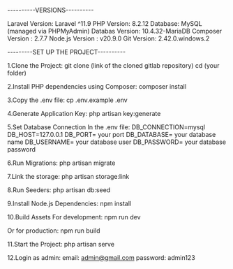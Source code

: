 ----------VERSIONS----------

Laravel Version: Laravel ^11.9
PHP Version: 8.2.12
Database: MySQL (managed via PHPMyAdmin)
Databas Version: 10.4.32-MariaDB
Composer Version : 2.7.7
Node.js Version : v20.9.0
Git Version: 2.42.0.windows.2

---------SET UP THE PROJECT----------

1.Clone the Project:
git clone (link of the cloned gitlab repository)
cd (your folder)

2.Install PHP dependencies using Composer:
composer install

3.Copy the .env file:
cp .env.example .env

4.Generate Application Key:
php artisan key:generate

5.Set Database Connection In the .env file:
DB_CONNECTION=mysql
DB_HOST=127.0.0.1
DB_PORT= your port
DB_DATABASE= your database name
DB_USERNAME= your database user
DB_PASSWORD= your database password

6.Run Migrations:
php artisan migrate

7.Link the storage:
php artisan storage:link

8.Run Seeders:
php artisan db:seed

9.Install Node.js Dependencies:
npm install

10.Build Assets For development:
npm run dev

Or for production:
npm run build

11.Start the Project:
php artisan serve

12.Login as admin:
email: admin@gmail.com
password: admin123
